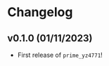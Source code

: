 # Changelog

<!--next-version-placeholder-->

## v0.1.0 (01/11/2023)

- First release of `prime_yz4771`!